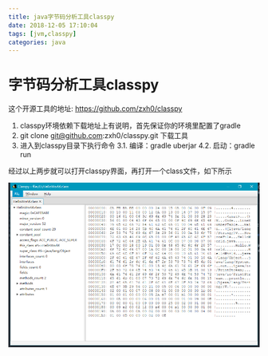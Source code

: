 ```yaml
---
title: java字节码分析工具classpy
date: 2018-12-05 17:10:04
tags: [jvm,classpy]
categories: java
---
```


# 字节码分析工具classpy
这个开源工具的地址: https://github.com/zxh0/classpy

1. classpy环境依赖下载地址上有说明，首先保证你的环境里配置了gradle
2. git clone git@github.com:zxh0/classpy.git 下载工具
3. 进入到classpy目录下执行命令
  3.1. 编译：gradle uberjar
  4.2. 启动：gradle run


经过以上两步就可以打开classpy界面，再打开一个class文件，如下所示

![classpy](https://raw.githubusercontent.com/zhuhj083/storehouse/master/pictures/hexo/classpy.png "classpy")
